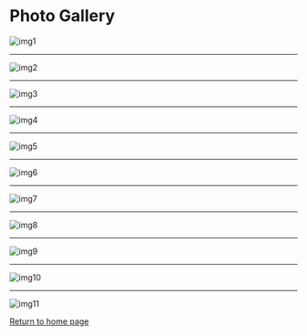 # Photo Gallery

![img1](https://raw.githubusercontent.com/drew-laird/drew-laird.github.io/main/assets/gallery/1.JPG)

* * *

![img2](https://raw.githubusercontent.com/drew-laird/drew-laird.github.io/main/assets/gallery/2.jpg)

* * *

![img3](https://raw.githubusercontent.com/drew-laird/drew-laird.github.io/main/assets/gallery/3.jpg)

* * *

![img4](https://raw.githubusercontent.com/drew-laird/drew-laird.github.io/main/assets/gallery/4.jpg)

* * *

![img5](https://raw.githubusercontent.com/drew-laird/drew-laird.github.io/main/assets/gallery/5.jpg)

* * *

![img6](https://raw.githubusercontent.com/drew-laird/drew-laird.github.io/main/assets/gallery/6.JPG)

* * *

![img7](https://raw.githubusercontent.com/drew-laird/drew-laird.github.io/main/assets/gallery/7.jpg)

* * *

![img8](https://raw.githubusercontent.com/drew-laird/drew-laird.github.io/main/assets/gallery/8.jpg)

* * *

![img9](https://raw.githubusercontent.com/drew-laird/drew-laird.github.io/main/assets/gallery/9.jpg)

* * *

![img10](https://raw.githubusercontent.com/drew-laird/drew-laird.github.io/main/assets/gallery/10.jpg)

* * *

![img11](https://raw.githubusercontent.com/drew-laird/drew-laird.github.io/main/assets/gallery/11.JPG)

[Return to home page](./)
